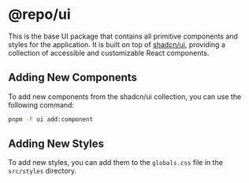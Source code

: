 # @repo/ui

This is the base UI package that contains all primitive components and styles for the application. It is built on top of [shadcn/ui](https://ui.shadcn.com/), providing a collection of accessible and customizable React components.

## Adding New Components

To add new components from the shadcn/ui collection, you can use the following command:

```bash
pnpm -F ui add:component
```

## Adding New Styles

To add new styles, you can add them to the `globals.css` file in the `src/styles` directory.
